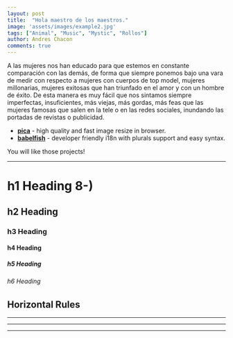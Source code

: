 ```yaml
---
layout: post
title:  "Hola maestro de los maestros."
image: 'assets/images/example2.jpg'
tags: ["Animal", "Music", "Mystic", "Rollos"]
author: Andres Chacon
comments: true
---
```

A las mujeres nos han educado para que estemos en constante comparación con las demás, de forma que siempre ponemos bajo una vara de medir con respecto a mujeres con cuerpos de top model, mujeres millonarias, mujeres exitosas que han triunfado en el amor y con un hombre de éxito. De esta manera es muy fácil que nos sintamos siempre imperfectas, insuficientes, más viejas, más gordas, más feas que las mujeres famosas que salen en la tele o en las redes sociales, inundando las portadas de revistas o publicidad.

- __[pica](https://nodeca.github.io/pica/demo/)__ - high quality and fast image
  resize in browser.
- __[babelfish](https://github.com/nodeca/babelfish/)__ - developer friendly
  i18n with plurals support and easy syntax.

You will like those projects!

---

# h1 Heading 8-)
## h2 Heading
### h3 Heading
#### h4 Heading
##### h5 Heading
###### h6 Heading


## Horizontal Rules

___

---

***
